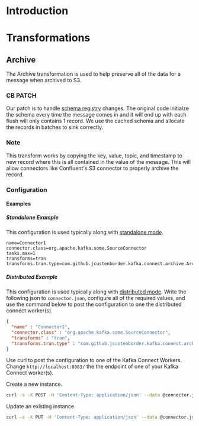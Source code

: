 
# Introduction



# Transformations


## Archive

The Archive transformation is used to help preserve all of the data for a message when archived to S3.


### CB PATCH

Our patch is to handle [schema registry](https://docs.confluent.io/1.0/schema-registry/docs/intro.html) changes. The original code initialze the schema every time the message comes in and it will end up with each flush will only contains 1 record. 
We use the cached schema and allocate the records in batches to sink correctly.


### Note

This transform works by copying the key, value, topic, and timestamp to new record where this is all contained in the value of the message. This will allow connectors like Confluent's S3 connector to properly archive the record.


### Configuration


#### Examples

##### Standalone Example

This configuration is used typically along with [standalone mode](http://docs.confluent.io/current/connect/concepts.html#standalone-workers).

```properties
name=Connector1
connector.class=org.apache.kafka.some.SourceConnector
tasks.max=1
transforms=tran
transforms.tran.type=com.github.jcustenborder.kafka.connect.archive.Archive
```

##### Distributed Example

This configuration is used typically along with [distributed mode](http://docs.confluent.io/current/connect/concepts.html#distributed-workers).
Write the following json to `connector.json`, configure all of the required values, and use the command below to
post the configuration to one the distributed connect worker(s).

```json
{
  "name" : "Connector1",
  "connector.class" : "org.apache.kafka.some.SourceConnector",
  "transforms" : "tran",
  "transforms.tran.type" : "com.github.jcustenborder.kafka.connect.archive.Archive"
}
```

Use curl to post the configuration to one of the Kafka Connect Workers. Change `http://localhost:8083/` the the endpoint of
one of your Kafka Connect worker(s).

Create a new instance.
```bash
curl -s -X POST -H 'Content-Type: application/json' --data @connector.json http://localhost:8083/connectors
```

Update an existing instance.
```bash
curl -s -X PUT -H 'Content-Type: application/json' --data @connector.json http://localhost:8083/connectors/TestSinkConnector1/config
```


